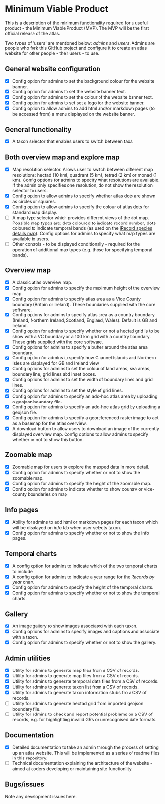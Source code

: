 # Minimum Viable Product
This is a description of the minimum functionality required for a useful product - the Minimum Viable Product (MVP).
The MVP will be the first official release of the atlas.

Two types of 'users' are mentioned below: *admins* and *users*. Admins are people who fork this GitHub project 
and configure it to create an atlas website for other people - their users - to use.

## General website configuration
- [x] Config option for admins to set the background colour for the website banner.
- [x] Config option for admins to set the website banner text.
- [x] Config option for admins to set the colour of the website banner text.
- [x] Config option for admins to set set a logo for the website banner.
- [x] Config option to allow admins to add html and/or markdown pages (to be accessed from) a menu displayed on the website banner.

## General functionality
- [x] A taxon selector that enables users to switch between taxa.

## Both overview map and explore map
- [x] Map resolution selector. Allows  user to switch between different map resolutions: hectad (10 km), quadrant (5 km), tetrad (2 km) or monad (1 km). Config options for admins to specify what resolutions are available. If the admin only specifies one resolution, do not show the resolution selector to users.
- [x] Config option to allow admins to specify whether atlas dots are shown as circles or squares.
- [x] Config option to allow admins to specify the colour of atlas dots for standard map display.
- [ ] A map type selector which provides different views of the dot map. Possible map types are: dots coloured to indicate record number; dots coloured to indicate temporal bands (as used on the [iRecord species details map](https://irecord.org.uk/species-details?taxa_taxon_list_id=250358)). Config options for admins to specify what map types are available to users.
- [ ] Other controls - to be displayed conditionally - required for the operation of additional map types (e.g. those for specifying temporal bands).

## Overview map
- [x] A classic atlas overview map.
- [x] Config option for admins to specify the maximum height of the overview map.
- [x] Config option for admins to specify atlas area as a Vice County boundary (Britain or Ireland). These boundaries supplied with the core software.
- [x] Config options for admins to specify atlas area as a country boundary (Ireland, Northern Ireland, Scotland, England, Wales). Default is GB and Ireland.
- [x] Config option for admins to specify whether or not a hectad grid is to be show with a VC boundary or a 100 km grid with a country boundary. These grids supplied with the core software.
- [x] Config options for admins to specify a buffer around the atlas area boundary.
- [x] Config option for admins to specify how Channel Islands and Northern Isles are displayed for GB and Ireland view.
- [x] Config options for admins to set the colour of land areas, sea areas, boundary line, grid lines abd inset boxes.
- [x] Config options for admins to set the width of boundary lines and grid lines.
- [x] Config options for admins to set the style of grid lines.
- [x] Config option for admins to specify an add-hoc atlas area by uploading a geojson boundary file.
- [x] Config option for admins to specify an add-hoc atlas grid by uploading a geojson file.
- [x] Config option for admins to specify a georeferenced raster image to act as a basemap for the atlas overview.
- [x] A download button to allow users to download an image of the currently displayed overview map. Config options to allow admins to specify whether or not to show this button.

## Zoomable map
- [x] Zoomable map for users to explore the mapped data in more detail.
- [x] Config option for admins to specify whether or not to show the zoomable map.
- [x] Config option for admins to specify the height of the zoomable map.
- [x] Config option for admins to indicate whether to show country or vice-county boundaries on map

## Info pages
- [x] Ability for admins to add html or markdown pages for each taxon which will be displayed on *info* tab when user selects taxon.
- [x] Config option for admins to specify whether or not to show the info pages.

## Temporal charts
- [x] A config option for admins to indicate which of the two temporal charts to include.
- [x] A config option for admins to indicate a year range for the *Records by year* chart.
- [x] Config option for admins to specify the height of the temporal charts.
- [x] Config option for admins to specify whether or not to show the temporal charts.

## Gallery
- [x] An image gallery to show images associated with each taxon.
- [x] Config options for admins to specify images and captions and associate with a taxon.
- [x] Config option for admins to specify whether or not to show the gallery.

## Admin utilities
- [x] Utility for admins to generate map files from a CSV of records.
- [x] Utility for admins to generate map files from a CSV of records.
- [x] Utility for admins to generate temporal data files from a CSV of records.
- [x] Utility for admins to generate taxon list from a CSV of records.
- [x] Utility for admins to generate taxon information stubs fro a CSV of records.
- [ ] Utility for admins to generate hectad grid from imported geojson boundary file.
- [ ] Utility for admins to check and report potential problems on a CSV of records, e.g. for highlighting invalid GRs or unrecognised date formats.

## Documentation
- [x] Detailed documentation to take an admin through the process of setting up an atlas website. This will be implemented as a series of readme files in this repository.
- [ ] Technical documentation explaining the architecture of the website - aimed at coders developing or maintaining site functionlity.

## Bugs/issues
Note any development issues here.




